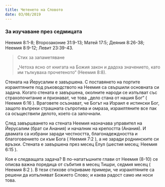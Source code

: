```yaml
---
title: Четенето на Словото
date: 03/08/2019
---
```


### За изучаване през седмицата
Неемия 8:1-8; Второзаконие 31:9-13; Матей 17:5; Деяния 8:26-38; Неемия 8:9-12; Левит 23:39-43.

> <p>Стих за запаметяване</p>
> „Четоха ясно от книгата на Божия закон и дадоха значението, като им тълкуваха прочетеното“ (Неемия 8:8).

Стената на Йерусалим е завършена. С поставянето на портите израилтяните под ръководството на Неемия са свършили основната си задача. Когато стената е завършена, околните народи се изпълват със страхопочитание и признават, че това „дело стана от нашия Бог“ ( Неемия 6:16 ). Враговете осъзнават, че Богът на Израил е истински Бог, защото въпреки страшната съпротива и омраза, израилтяните все пак са осъществили делото, което са започнали.

След завършването на стената Неемия назначава управител на Йерусалим (брат си Анания) и началник на крепостта (Анания). И двамата са избрани заради честността, благонадеждността и благоговението си към Бога ( Неемия 7:2 ), а не заради роднинските си връзки. Стената е завършена през месец Елул (шестия месец; Неемия 6:15 ).

Коя е следващата задача? В по-нататъшните глави от Неемия (8-10) се описва важна поредица от събития в месец Тишри, седмия месец ( Неемия 8:2 ). В тези стихове откриваме примери, че израилтяните са решени да изпълняват Божието Слово; и каква радост само им носи това.